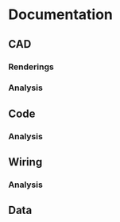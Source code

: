 # Documentation

## CAD

### Renderings

### Analysis

## Code

### Analysis

## Wiring

### Analysis

## Data

